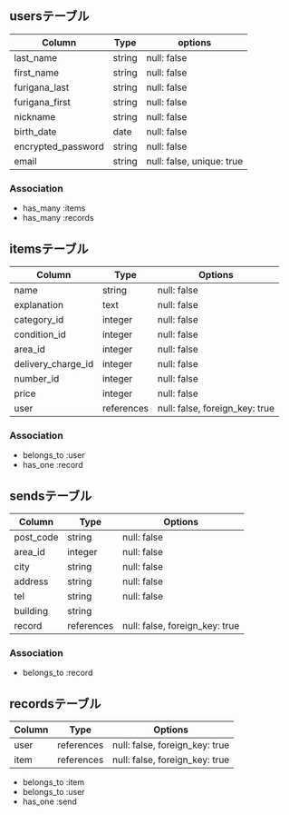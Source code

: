 ## usersテーブル

| Column              | Type                 | options                   |
|---------------------|----------------------|---------------------------|
| last_name           | string               | null: false               |
| first_name          | string               | null: false               |
| furigana_last       | string               | null: false               |
| furigana_first      | string               | null: false               |
| nickname            | string               | null: false               |
| birth_date          | date                 | null: false               |
| encrypted_password  | string               | null: false               |
| email               | string               | null: false, unique: true |

### Association
* has_many :items
* has_many :records

## itemsテーブル

| Column              | Type                 | Options                       |
|---------------------|----------------------|-------------------------------|
| name                | string               | null: false                   |
| explanation         | text                 | null: false                   |
| category_id         | integer              | null: false                   |
| condition_id        | integer              | null: false                   |
| area_id             | integer              | null: false                   |
| delivery_charge_id  | integer              | null: false                   |
| number_id           | integer              | null: false                   |
| price               | integer              | null: false                   |
| user                | references           | null: false, foreign_key: true|

### Association
- belongs_to :user
- has_one :record

## sendsテーブル

| Column              | Type                 | Options                       |
|---------------------|----------------------|-------------------------------|
| post_code           | string               | null: false                   |
| area_id             | integer              | null: false                   |
| city                | string               | null: false                   |
| address             | string               | null: false                   |
| tel                 | string               | null: false                   |
| building            | string               |                               | 
| record             | references           | null: false, foreign_key: true|
### Association
- belongs_to :record

## recordsテーブル

| Column              | Type                 | Options                       |
|---------------------|----------------------|-------------------------------|
| user                | references           | null: false, foreign_key: true|
| item                | references           | null: false, foreign_key: true|

- belongs_to :item
- belongs_to :user
- has_one :send